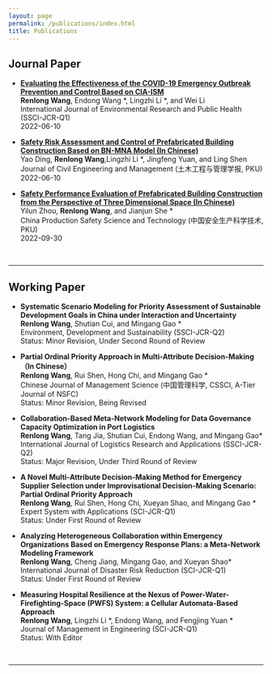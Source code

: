 ```yaml
---
layout: page
permalink: /publications/index.html
title: Publications
---
```



## Journal Paper

- **[Evaluating the Effectiveness of the COVID-19 Emergency Outbreak Prevention and Control Based on CIA-ISM](https://doi.org/10.3390/ijerph19127146)**<br> 
**Renlong Wang**, Endong Wang *, Lingzhi Li *, and Wei Li <br> International Journal of Environmental Research and Public Health (SSCI-JCR-Q1) <br> 2022-06-10

- **[Safety Risk Assessment and Control of Prefabricated Building Construction Based on BN-MNA Model (In Chinese)](https://doi.org/10.13579/j.cnki.2095-0985.2022.20211019)** <br>Yao Ding, **Renlong Wang**,Lingzhi Li *, Jingfeng Yuan, and Ling Shen <br> Journal of Civil Engineering and Management (土木工程与管理学报, PKU) <br> 2022-06-10

- **[Safety Performance Evaluation of Prefabricated Building Construction from the Perspective of Three Dimensional Space (In Chinese)](https://doi.org/10.11731/j.issn.1673-193x.2022.09.030)** <br> Yilun Zhou, **Renlong Wang**, and Jianjun She * <br> China Production Safety Science and Technology (中国安全生产科学技术, PKU) <br> 2022-09-30 
<br>

---

## Working Paper

- **Systematic Scenario Modeling for Priority Assessment of Sustainable Development Goals in China under Interaction and Uncertainty**<br>**Renlong Wang**, Shutian Cui, and Mingang Gao *<br>Environment, Development and Sustainability (SSCI-JCR-Q2) <br>Status: Minor Revision, Under Second Round of Review

- **Partial Ordinal Priority Approach in Multi-Attribute Decision-Making （In Chinese）** <br>**Renlong Wang**, Rui Shen, Hong Chi, and Mingang Gao *<br>Chinese Journal of Management Science (中国管理科学, CSSCI, A-Tier Journal of NSFC) <br>Status: Minor Revision, Being Revised

- **Collaboration-Based Meta-Network Modeling for Data Governance Capacity Optimization in Port Logistics** <br>**Renlong Wang**, Tang Jia, Shutian Cui, Endong Wang, and Mingang Gao*<br> International Journal of Logistics Research and Applications (SSCI-JCR-Q2) <br>Status: Major Revision, Under Third Round of Review

- **A Novel Multi-Attribute Decision-Making Method for Emergency Supplier Selection under Improvisational Decision-Making Scenario: Partial Ordinal Priority Approach** <br>**Renlong Wang**, Rui Shen, Hong Chi, Xueyan Shao, and Mingang Gao *<br>Expert System with Applications (SCI-JCR-Q1) <br>Status: Under First Round of Review

- **Analyzing Heterogeneous Collaboration within Emergency Organizations Based on Emergency Response Plans: a Meta-Network Modeling Framework** <br>**Renlong Wang**, Cheng Jiang, Mingang Gao, and Xueyan Shao*<br> International Journal of Disaster Risk Reduction (SCI-JCR-Q1) <br>Status: Under First Round of Review

- **Measuring Hospital Resilience at the Nexus of Power-Water-Firefighting-Space (PWFS) System: a Cellular Automata-Based Approach** <br>**Renlong Wang**, Lingzhi Li *, Endong Wang, and Fengjing Yuan *<br>Journal of Management in Engineering (SCI-JCR-Q1) <br>Status: With Editor

  <br>

---

